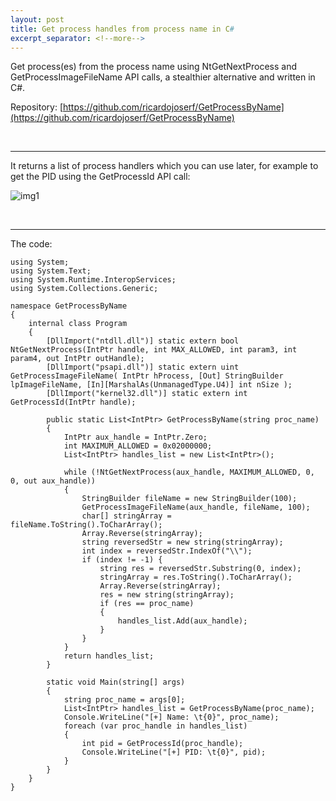 ```yaml
---
layout: post
title: Get process handles from process name in C# 
excerpt_separator: <!--more-->
---
```


Get process(es) from the process name using NtGetNextProcess and GetProcessImageFileName API calls, a stealthier alternative and written in C#.

<!--more-->


Repository: [https://github.com/ricardojoserf/GetProcessByName](https://github.com/ricardojoserf/GetProcessByName)

<br>

-----------------------

It returns a list of process handlers which you can use later, for example to get the PID using the GetProcessId API call:

![img1](https://raw.githubusercontent.com/ricardojoserf/ricardojoserf.github.io/master/images/getprocessbyname/Screenshot_1.png)

<br>

-----------------------

The code:

```
using System;
using System.Text;
using System.Runtime.InteropServices;
using System.Collections.Generic;

namespace GetProcessByName
{
    internal class Program
    {
        [DllImport("ntdll.dll")] static extern bool NtGetNextProcess(IntPtr handle, int MAX_ALLOWED, int param3, int param4, out IntPtr outHandle);
        [DllImport("psapi.dll")] static extern uint GetProcessImageFileName( IntPtr hProcess, [Out] StringBuilder lpImageFileName, [In][MarshalAs(UnmanagedType.U4)] int nSize );
        [DllImport("kernel32.dll")] static extern int GetProcessId(IntPtr handle);

        public static List<IntPtr> GetProcessByName(string proc_name)
        {
            IntPtr aux_handle = IntPtr.Zero;
            int MAXIMUM_ALLOWED = 0x02000000;
            List<IntPtr> handles_list = new List<IntPtr>();

            while (!NtGetNextProcess(aux_handle, MAXIMUM_ALLOWED, 0, 0, out aux_handle))
            {
                StringBuilder fileName = new StringBuilder(100);
                GetProcessImageFileName(aux_handle, fileName, 100);
                char[] stringArray = fileName.ToString().ToCharArray();
                Array.Reverse(stringArray);
                string reversedStr = new string(stringArray);
                int index = reversedStr.IndexOf("\\");
                if (index != -1) {
                    string res = reversedStr.Substring(0, index);
                    stringArray = res.ToString().ToCharArray();
                    Array.Reverse(stringArray);
                    res = new string(stringArray);
                    if (res == proc_name)
                    {
                        handles_list.Add(aux_handle);
                    }
                }
            }
            return handles_list;
        }

        static void Main(string[] args)
        {
            string proc_name = args[0];
            List<IntPtr> handles_list = GetProcessByName(proc_name);
            Console.WriteLine("[+] Name: \t{0}", proc_name);
            foreach (var proc_handle in handles_list)
            {
                int pid = GetProcessId(proc_handle);
                Console.WriteLine("[+] PID: \t{0}", pid);
            }
        }
    }
}
```
